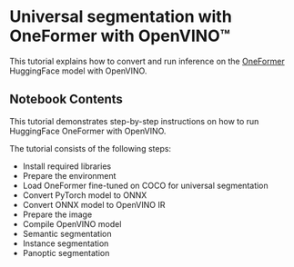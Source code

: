 # Universal segmentation with OneFormer with OpenVINO™


This tutorial explains how to convert and run inference on the [OneFormer](https://huggingface.co/docs/transformers/model_doc/oneformer) HuggingFace model with OpenVINO.


## Notebook Contents

This tutorial demonstrates step-by-step instructions on how to run HuggingFace OneFormer with OpenVINO.

The tutorial consists of the following steps:
- Install required libraries
- Prepare the environment
- Load OneFormer fine-tuned on COCO for universal segmentation
- Convert PyTorch model to ONNX
- Convert ONNX model to OpenVINO IR
- Prepare the image
- Compile OpenVINO model
- Semantic segmentation
- Instance segmentation
- Panoptic segmentation